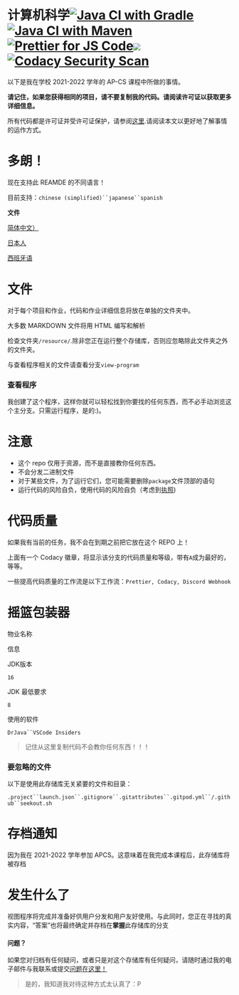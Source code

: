 # 计算机科学[![Java CI with Gradle](https://github.com/meng-jack/apcs/actions/workflows/gradle.yml/badge.svg?branch=dax-program)](https://github.com/meng-jack/apcs/actions/workflows/gradle.yml)[![Java CI with Maven](https://github.com/meng-jack/apcs/actions/workflows/maven.yml/badge.svg?branch=dax-program)](https://github.com/meng-jack/apcs/actions/workflows/maven.yml)[![Prettier for JS Code](https://github.com/meng-jack/apcs/actions/workflows/prettify.yml/badge.svg?branch=dax-program)](https://github.com/meng-jack/apcs/actions/workflows/prettify.yml)![](https://img.shields.io/github/repo-size/exoad/apcs)[![Codacy Security Scan](https://github.com/exoad/apcs/actions/workflows/codacy-analysis.yml/badge.svg)](https://github.com/exoad/apcs/actions/workflows/codacy-analysis.yml)

以下是我在学校 2021-2022 学年的 AP-CS 课程中所做的事情。

**请记住，如果您获得相同的项目，请不要复制我的代码。请阅读许可证以获取更多详细信息。**

所有代码都是许可证并受许可证保护，请参阅[这里](./LICENSE.md).请阅读本文以更好地了解事情的运作方式。

# 多朗！

现在支持此 REAMDE 的不同语言！

目前支持：`chinese (simplified)``japanese``spanish`

**文件**

[简体中文）](README.zh-CN.md)

[日本人](README.ja.md)

[西班牙语](README.es.md)

# 文件

对于每个项目和作业，代码和作业详细信息将放在单独的文件夹中。

大多数 MARKDOWN 文件将用 HTML 编写和解析

检查文件夹`/resource/`.除非您正在运行整个存储库，否则应忽略除此文件夹之外的文件夹。

与查看程序相关的文件请查看分支`view-program`

### 查看程序

我创建了这个程序，这样你就可以轻松找到你要找的任何东西，而不必手动浏览这个主分支。只需运行程序，是的:)。

# 注意

-   这个 repo 仅用于资源，而不是直接教你任何东西。
-   不会分发二进制文件
-   对于某些文件，为了运行它们，您可能需要删除`package`文件顶部的语句
-   运行代码的风险自负，使用代码的风险自负（考虑到[执照](./LICENSE.md))

# 代码质量

如果我有当前的任务，我不会在到期之前把它放在这个 REPO 上！

上面有一个 Codacy 徽章，将显示该分支的代码质量和等级，带有`A`成为最好的，等等。

一些提高代码质量的工作流是以下工作流：`Prettier, Codacy, Discord Webhook`

# 摇篮包装器

物业名称

信息

JDK版本

`16`

JDK 最低要求

`8`

使用的软件

`DrJava``VSCode Insiders`

> 记住从这里复制代码不会教你任何东西！！！

### 要忽略的文件

以下是使用此存储库无关紧要的文件和目录：

`.project``launch.json``.gitignore``.gitattributes``.gitpod.yml``/.github``seekout.sh`

# 存档通知

因为我在 2021-2022 学年参加 APCS。这意味着在我完成本课程后，此存储库将被存档

# 发生什么了

视图程序将完成并准备好供用户分发和用户友好使用。与此同时，您正在寻找的真实内容，“答案”也将最终确定并存档在**掌握**此存储库的分支

#### 问题？

如果您对归档有任何疑问，或者只是对这个存储库有任何疑问，请随时通过我的电子邮件与我联系或提交[问题在这里！](https://github.com/exoad/apcs/issues)

> 是的，我知道我对待这种方式太认真了：P
